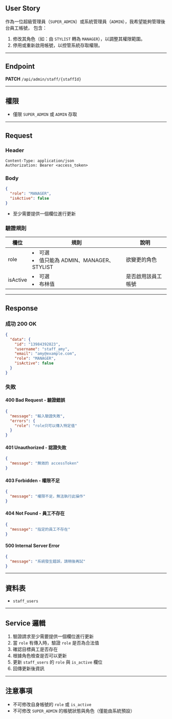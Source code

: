 ## User Story

作為一位超級管理員（`SUPER_ADMIN`）或系統管理員（`ADMIN`），我希望能夠管理後台員工帳號， 包含：

1. 修改其角色（如：由 `STYLIST` 轉為 `MANAGER`），以調整其權限範圍。
2. 停用或重新啟用帳號，以控管系統存取權限。

---

## Endpoint

**PATCH** `/api/admin/staff/{staffId}`

---

## 權限

- 僅限 `SUPER_ADMIN` 或 `ADMIN` 存取

---

## Request

### Header

```http
Content-Type: application/json
Authorization: Bearer <access_token>
```

### Body

```json
{
  "role": "MANAGER",
  "isActive": false
}
```

- 至少需要提供一個欄位進行更新

### 驗證規則

| 欄位     | 規則                                         | 說明               |
| -------- | -------------------------------------------- | ------------------ |
| role     | <li>可選<li>值只能為 ADMIN、MANAGER、STYLIST | 欲變更的角色       |
| isActive | <li>可選<li>布林值                           | 是否啟用該員工帳號 |

---

## Response

### 成功 200 OK

```json
{
  "data": {
    "id": "13984392823",
    "username": "staff_amy",
    "email": "amy@example.com",
    "role": "MANAGER",
    "isActive": false
  }
}
```

### 失敗

#### 400 Bad Request - 驗證錯誤

```json
{
  "message": "輸入驗證失敗",
  "errors": {
    "role": "role只可以傳入特定值"
  }
}
```

#### 401 Unauthorized - 認證失敗

```json
{
  "message": "無效的 accessToken"
}
```

#### 403 Forbidden - 權限不足

```json
{
  "message": "權限不足，無法執行此操作"
}
```

#### 404 Not Found - 員工不存在

```json
{
  "message": "指定的員工不存在"
}
```

#### 500 Internal Server Error

```json
{
  "message": "系統發生錯誤，請稍後再試"
}
```

---

## 資料表

- `staff_users`

---

## Service 邏輯

1. 驗證請求至少需要提供一個欄位進行更新
2. 當 `role` 有傳入時，驗證 `role` 是否為合法值
3. 確認目標員工是否存在
4. 根據角色檢查是否可以更新
5. 更新 `staff_users` 的 `role` 與 `is_active` 欄位
6. 回傳更新後資訊

---

## 注意事項

- 不可修改自身帳號的 `role` 或 `is_active`
- 不可修改 `SUPER_ADMIN` 的帳號狀態與角色（僅能由系統預設）

